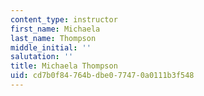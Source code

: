 ```yaml
---
content_type: instructor
first_name: Michaela
last_name: Thompson
middle_initial: ''
salutation: ''
title: Michaela Thompson
uid: cd7b0f84-764b-dbe0-7747-0a0111b3f548
---
```

